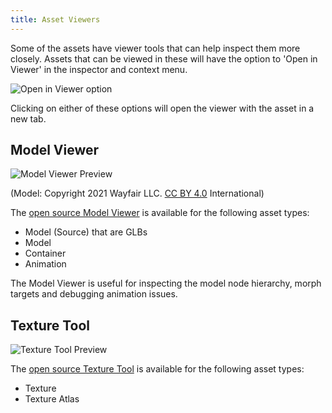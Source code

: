 ```yaml
---
title: Asset Viewers
---
```


Some of the assets have viewer tools that can help inspect them more closely. Assets that can be viewed in these will have the option to 'Open in Viewer' in the inspector and context menu.

![Open in Viewer option](/img/user-manual/assets/viewers/open-in-viewer-option.jpg)

Clicking on either of these options will open the viewer with the asset in a new tab.

## Model Viewer

![Model Viewer Preview](/img/user-manual/assets/viewers/model-viewer-preview.jpg)

(Model: Copyright 2021 Wayfair LLC. [CC BY 4.0][cc-40] International)

The [open source Model Viewer][model-viewer-github] is available for the following asset types:

- Model (Source) that are GLBs
- Model
- Container
- Animation

The Model Viewer is useful for inspecting the model node hierarchy, morph targets and debugging animation issues.

## Texture Tool

![Texture Tool Preview](/img/user-manual/assets/viewers/texture-tool-preview.jpg)

The [open source Texture Tool][texture-tool-github] is available for the following asset types:

- Texture
- Texture Atlas

[model-viewer-github]: https://github.com/playcanvas/model-viewer
[texture-tool-github]: https://github.com/playcanvas/texture-tool
[cc-40]: https://creativecommons.org/licenses/by/4.0/
